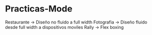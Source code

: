 # Practicas-Mode

Restaurante -> Diseño no fluido a full width
Fotografia -> Diseño fluido desde full width a dispositivos moviles
Rally -> Flex boxing
